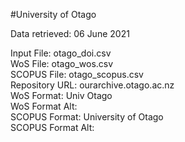 #University of Otago  

Data retrieved: 06 June 2021  

Input File: otago_doi.csv  
WoS File: otago_wos.csv  
SCOPUS File: otago_scopus.csv  
Repository URL: ourarchive.otago.ac.nz  
WoS Format: Univ Otago  
WoS Format Alt:  
SCOPUS Format: University of Otago  
SCOPUS Format Alt: 
